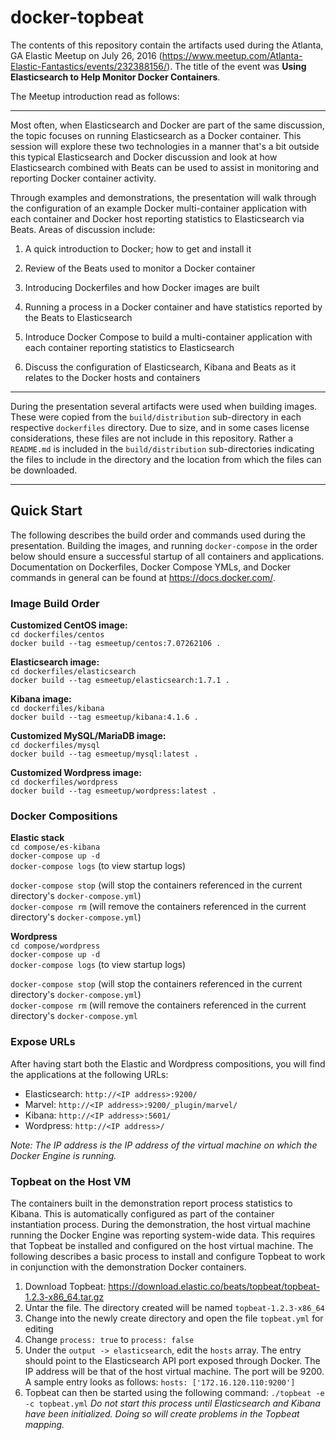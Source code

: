 # docker-topbeat

The contents of this repository contain the artifacts used during the Atlanta, GA Elastic Meetup on July 26, 2016 (https://www.meetup.com/Atlanta-Elastic-Fantastics/events/232388156/).  The title of the event was **Using Elasticsearch to Help Monitor Docker Containers**.

The Meetup introduction read as follows:
___
Most often, when Elasticsearch and Docker are part of the same discussion, the topic focuses on running Elasticsearch as a Docker container.  This session will explore these two technologies in a manner that's a bit outside this typical Elasticsearch and Docker discussion and look at how Elasticsearch combined with Beats can be used to assist in monitoring and reporting Docker container activity.


Through examples and demonstrations, the presentation will walk through the configuration of an example Docker multi-container application with each container and Docker host reporting statistics to Elasticsearch via Beats.  Areas of discussion include:


1. A quick introduction to Docker; how to get and install it

2. Review of the Beats used to monitor a Docker container

3. Introducing Dockerfiles and how Docker images are built

4. Running a process in a Docker container and have statistics reported by the Beats to Elasticsearch

5. Introduce Docker Compose to build a multi-container application with each container reporting statistics to Elasticsearch

6. Discuss the configuration of Elasticsearch, Kibana and Beats as it relates to the Docker hosts and containers
---

During the presentation several artifacts were used when building images.  These were copied from the ```build/distribution``` sub-directory in each respective ```dockerfiles``` directory.  Due to size, and in some cases license considerations, these files are not include in this repository.  Rather a ```README.md``` is included in the ```build/distribution``` sub-directories indicating the files to include in the directory and the location from which the files can be downloaded.
___
## Quick Start
The following describes the build order and commands used during the presentation.  Building the images, and running ```docker-compose``` in the order below should ensure a successful startup of all containers and applications.  Documentation on Dockerfiles, Docker Compose YMLs, and Docker commands in general can be found at https://docs.docker.com/.

### Image Build Order

**Customized CentOS image:**  
```cd dockerfiles/centos```  
```docker build --tag esmeetup/centos:7.07262106 .```

**Elasticsearch image:**  
```cd dockerfiles/elasticsearch```  
```docker build --tag esmeetup/elasticsearch:1.7.1 .```

**Kibana image:**  
```cd dockerfiles/kibana```  
```docker build --tag esmeetup/kibana:4.1.6 .```

**Customized MySQL/MariaDB image:**  
```cd dockerfiles/mysql```  
```docker build --tag esmeetup/mysql:latest .```

**Customized Wordpress image:**  
```cd dockerfiles/wordpress```  
```docker build --tag esmeetup/wordpress:latest .```

### Docker Compositions

**Elastic stack**  
```cd compose/es-kibana```  
```docker-compose up -d```  
```docker-compose logs``` (to view startup logs)

```docker-compose stop``` (will stop the containers referenced in the current directory's ```docker-compose.yml```)  
```docker-compose rm``` (will remove the containers referenced in the current directory's ```docker-compose.yml```)

**Wordpress**  
```cd compose/wordpress```  
```docker-compose up -d```  
```docker-compose logs``` (to view startup logs)


```docker-compose stop``` (will stop the containers referenced in the current directory's ```docker-compose.yml```)  
```docker-compose rm``` (will remove the containers referenced in the current directory's ```docker-compose.yml```

### Expose URLs
After having start both the Elastic and Wordpress compositions, you will find the applications at the following URLs:
* Elasticsearch: `http://<IP address>:9200/`
* Marvel: `http://<IP address>:9200/_plugin/marvel/`
* Kibana: `http://<IP address>:5601/`
* Wordpress: `http://<IP address>/`

*Note: The IP address is the IP address of the virtual machine on which the Docker Engine is running.*

### Topbeat on the Host VM
The containers built in the demonstration report process statistics to Kibana.  This is automatically configured as part of the container instantiation process.  During the demonstration, the host virtual machine running the Docker Engine was reporting system-wide data.  This requires that Topbeat be installed and configured on the host virtual machine.  The following describes a basic process to install and configure Topbeat to work in conjunction with the demonstration Docker containers.

1. Download Topbeat: https://download.elastic.co/beats/topbeat/topbeat-1.2.3-x86_64.tar.gz
1. Untar the file. The directory created will be named ```topbeat-1.2.3-x86_64```
1. Change into the newly create directory and open the file ```topbeat.yml``` for editing
1. Change ```process: true``` to ```process: false```
1. Under the ```output -> elasticsearch```, edit the ```hosts``` array. The entry should point to the Elasticsearch API port exposed through Docker.  The IP address will be that of the host virtual machine.  The port will be 9200.  A sample entry looks as follows: ```hosts: ['172.16.120.110:9200']```
1. Topbeat can then be started using the following command: ```./topbeat -e -c topbeat.yml``` *Do not start this process until Elasticsearch and Kibana have been initialized.  Doing so will create problems in the Topbeat mapping.*
